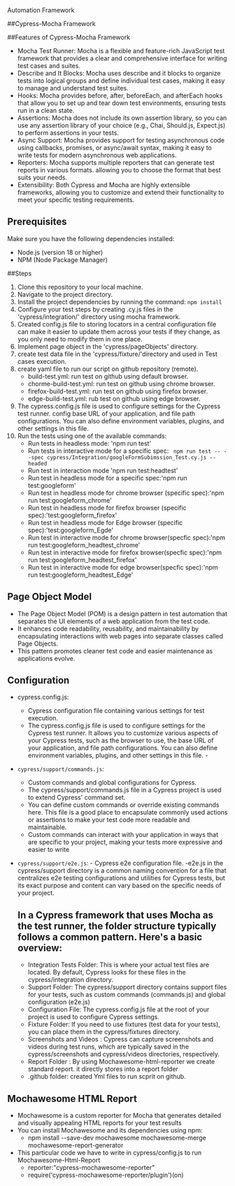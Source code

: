 Automation Framework

##Cypress-Mocha Framework

##Features of Cypress-Mocha Framework
- Mocha Test Runner: Mocha is a flexible and feature-rich JavaScript test framework that provides a clear and comprehensive interface for writing test cases and suites.
- Describe and It Blocks: Mocha uses describe and it blocks to organize tests into logical groups and define individual test cases, making it easy to manage and understand test suites.
- Hooks: Mocha provides before, after, beforeEach, and afterEach hooks that allow you to set up and tear down test environments, ensuring tests run in a clean state.
- Assertions: Mocha does not include its own assertion library, so you can use any assertion library of your choice (e.g., Chai, Should.js, Expect.js) to perform assertions in your tests.
- Async Support: Mocha provides support for testing asynchronous code using callbacks, promises, or async/await syntax, making it easy to write tests for modern asynchronous web applications.
- Reporters: Mocha supports multiple reporters that can generate test reports in various formats. allowing you to choose the format that best suits your needs.
- Extensibility: Both Cypress and Mocha are highly extensible frameworks, allowing you to customize and extend their functionality to meet your specific testing requirements.

## Prerequisites

Make sure you have the following dependencies installed:

- Node.js (version 18 or higher)
- NPM (Node Package Manager)

##Steps

1. Clone this repository to your local machine.
2. Navigate to the project directory.
3. Install the project dependencies by running the command: `npm install`
4. Configure your test steps by creating .cy.js files in the 'cypress/integration/' directory using mocha framework.
5. Created config.js file to storing locators in a central configuration file can make it easier to update them across your tests if they change, as you only need to modify them in one place.
6. Implement page object in the 'cypress/pageObjects' directory.
7. create test data file in the 'cypress/fixture/'directory and used in Test cases execution.
8. create yaml file to run our script on github repository (remote).
   - build-test.yml: run test on github using default browser.
   - chorme-build-test.yml: run test on github using chrome browser.
   - firefox-build-test.yml: run test on github using firefox browser.
   - edge-build-test.yml: rub test on github using edge browser.
9. The cypress.config.js file is used to configure settings for the Cypress test runner. config base URL of your application, and file path configurations. You can also define environment variables, plugins, and other settings in this file.
10. Run the tests using one of the available commands:
     - Run tests in headless mode: 'npm run test'
     - Run tests in interactive mode for a specific spec: ` npm run test -- --spec cypress/Integration/googleFormSubimssion_Test.cy.js --headed`
     - Run test in interaction mode 'npm run test:headtest'
     - Run test in headless mode for a specific spec:'npm run test:googleform'
     - Run test in headless mode for chrome browser (specific spec):'npm run test:googleform_chrome'
     - Run test in headless mode for firefox browser (specific spec):'test:googleform_firefox'
     - Run test in headless mode for Edge browser (specific spec):'test:googleform_Egde'
     - Run test in interactive mode for chrome browser(specfic spec):'npm run test:googleform_headtest_chrome'
     - Run test in interactive mode for firefox browser(specfic spec):'npm run test:googleform_headtest_firefox'
     - Run test in interactive mode for edge browser(specfic spec):'npm run test:googleform_headtest_Edge'

## Page Object Model
  - The Page Object Model (POM) is a design pattern in test automation that separates the UI elements of a web application from the test code. 
  - It enhances code readability, reusability, and maintainability by encapsulating interactions with web pages into separate classes called Page Objects.
  - This pattern promotes cleaner test code and easier maintenance as applications evolve.
     
## Configuration
-  cypress.config.js:
     - Cypress configuration file containing various settings for test execution.
     - The cypress.config.js file is used to configure settings for the Cypress test runner. It allows you to customize various aspects of your Cypress tests, such as the browser to use, the base URL of your 
       application, and file path configurations. You can also define environment variables, plugins, and other settings in this file.
                      -
- `cypress/support/commands.js`:
    - Custom commands and global configurations for Cypress.
    - The cypress/support/commands.js file in a Cypress project is used to extend Cypress' command set.
    -  You can define custom commands or override existing commands here. This file is a good place to encapsulate  commonly used actions or assertions to make your test code more readable and maintainable.
    - Custom commands can interact with your application in ways that are specific to your project, making your tests  more expressive and easier to write

- `cypress/support/e2e.js`:
      - Cypress e2e configuration file.
      -e2e.js in the cypress/support directory is a common naming convention for a file that centralizes e2e testing configurations and utilities for Cypress tests, but its 
       exact purpose and content can vary 
       based on the specific needs of your project.

  ## In a Cypress framework that uses Mocha as the test runner, the folder structure typically follows a common pattern. Here's a basic overview:

     - Integration Tests Folder: This is where your actual test files are located. By default, Cypress looks for these files in the cypress/integration directory.
     - Support Folder: The cypress/support directory contains support files for your tests, such as custom commands (commands.js) and global configuration (e2e.js)
     - Configuration File: The cypress.config.js file at the root of your project is used to configure Cypress settings.
     - Fixture Folder: If you need to use fixtures (test data for your tests), you can place them in the cypress/fixtures directory.
     - Screenshots and Videos : Cypress can capture screenshots and videos during test runs, which are typically saved in the cypress/screenshots and cypress/videos 
       directories, respectively.
     - Report Folder : By using Mochawesome-html-reporter we create standard report. it directly stores into a report folder
     - .github folder: created Yml files to run scprit on github.

## Mochawesome HTML Report
- Mochawesome is a custom reporter for Mocha that generates detailed and visually appealing HTML reports for your test results
- You can install Mochawesome and its dependencies using npm:
   - npm install --save-dev mochawesome mochawesome-merge mochawesome-report-generator
- This particular code we have to write in cypress/config.js to run Mochawesome-Html-Report
   - reporter:"cypress-mochawesome-reporter"   
   - require('cypress-mochawesome-reporter/plugin')(on)

  


